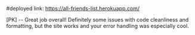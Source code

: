 #deployed link:
https://all-friends-list.herokuapp.com/

[PK] -- Great job overall! Definitely some issues with code cleanliness and formatting, but the site works and your error handling was especially cool.
